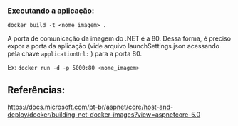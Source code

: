 ### Executando a aplicação:

```docker build -t <nome_imagem> .```

A porta de comunicação da imagem do .NET é a 80. Dessa forma, é preciso expor a porta da aplicação (vide arquivo launchSettings.json acessando pela chave ```applicationUrl:``` ) para a porta 80.

Ex:
```docker run -d -p 5000:80 <nome_imagem>```

## Referências:
https://docs.microsoft.com/pt-br/aspnet/core/host-and-deploy/docker/building-net-docker-images?view=aspnetcore-5.0
